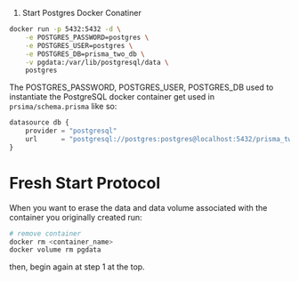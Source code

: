 1. Start Postgres Docker Conatiner
```sh
docker run -p 5432:5432 -d \
    -e POSTGRES_PASSWORD=postgres \
    -e POSTGRES_USER=postgres \
    -e POSTGRES_DB=prisma_two_db \
    -v pgdata:/var/lib/postgresql/data \
    postgres
```
The POSTGRES_PASSWORD, POSTGRES_USER, POSTGRES_DB used to instantiate the PostgreSQL docker container get used in `prsima/schema.prisma` like so:

```js
datasource db {
    provider = "postgresql"
    url      = "postgresql://postgres:postgres@localhost:5432/prisma_two_db?schema=prisma_two_db_schema"
}
```


# Fresh Start Protocol
When you want to erase the data and data volume associated with the container you originally created run:
```sh
# remove container
docker rm <container_name>
docker volume rm pgdata
```
then, begin again at step 1 at the top. 
